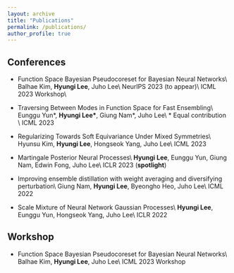```yaml
---
layout: archive
title: "Publications"
permalink: /publications/
author_profile: true
---
```



## Conferences
- Function Space Bayesian Pseudocoreset for Bayesian Neural Networks\\
Balhae Kim, **Hyungi Lee**, Juho Lee\\
NeurIPS 2023 (to appear)\\
ICML 2023 Workshop\\


- Traversing Between Modes in Function Space for Fast Ensembling\\
Eunggu Yun\*, **Hyungi Lee\***, Giung Nam\*, Juho Lee\\
\* Equal contribution \\
ICML 2023

- Regularizing Towards Soft Equivariance Under Mixed Symmetries\\
Hyunsu Kim, **Hyungi Lee**, Hongseok Yang, Juho Lee\\
ICML 2023

- Martingale Posterior Neural Processes\\
**Hyungi Lee**, Eunggu Yun, Giung Nam, Edwin Fong, Juho Lee\\
ICLR 2023 (**spotlight**)

- Improving ensemble distillation with weight averaging and diversifying perturbation\\
Giung Nam, **Hyungi Lee**, Byeongho Heo, Juho Lee\\
ICML 2022 

- Scale Mixture of Neural Network Gaussian Processes\\
**Hyungi Lee**, Eunggu Yun, Hongseok Yang, Juho Lee\\
ICLR 2022


## Workshop
- Function Space Bayesian Pseudocoreset for Bayesian Neural Networks\\
Balhae Kim, **Hyungi Lee**, Juho Lee\\
ICML 2023 Workshop